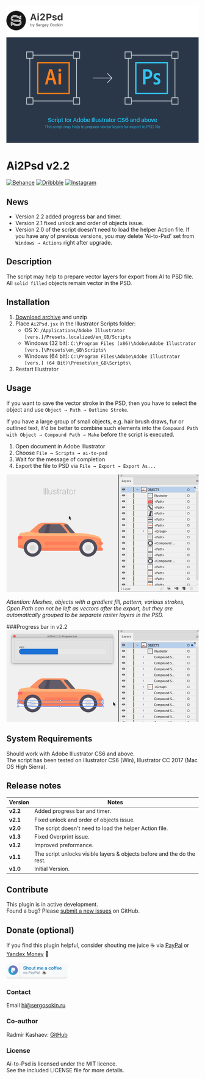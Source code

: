 ![header](images/header.png)
![ai-to-psd](images/cover.jpg)

# Ai2Psd v2.2
[![Behance](https://img.shields.io/badge/Behance-%40creold-0055FF.svg)](https://behance.net/creold) [![Dribbble](https://img.shields.io/badge/Dribbble-%40creold-DF3A7A.svg)](https://dribbble.com/creold) [![Instagram](https://img.shields.io/badge/Instagram-%40serg_osokin-8034B2.svg)](https://www.instagram.com/serg_osokin/)

## News
* Version 2.2 added progress bar and timer.
* Version 2.1 fixed unlock and order of objects issue.  
* Version 2.0 of the script doesn't need to load the helper Action file. If you have any of previous versions, you may delete 'Ai-to-Psd' set from `Windows → Actions` right after upgrade.


## Description
The script may help to prepare vector layers for export from AI to PSD file.  
All `solid filled` objects remain vector in the PSD.


## Installation 

1. [Download archive] and unzip
2. Place `Ai2Psd.jsx` in the Illustrator Scripts folder:
	- OS X: `/Applications/Adobe Illustrator [vers.]/Presets.localized/en_GB/Scripts`
	- Windows (32 bit): `C:\Program Files (x86)\Adobe\Adobe Illustrator [vers.]\Presets\en_GB\Scripts\`
	- Windows (64 bit): `C:\Program Files\Adobe\Adobe Illustrator [vers.] (64 Bit)\Presets\en_GB\Scripts\`
3. Restart Illustrator

[Download archive]: https://github.com/creold/ai-to-psd/archive/master.zip 

## Usage 

If you want to save the vector stroke in the PSD, then you have to select the object and use `Object → Path → Outline Stroke`. 

If you have a large group of small objects, e.g. hair brush draws, fur or outlined text, it'd be better to combine such elements into the `Compound Path with Object → Compound Path → Make` before the script is executed. 

1. Open document in Adobe Illustrator
2. Choose `File → Scripts → ai-to-psd`
3. Wait for the message of completion
4. Export the file to PSD via `File → Export → Export As...`

![ai-to-psd](images/usage.gif)

*Attention: Meshes, objects with a gradient fill, pattern, various strokes, Open Path can not be left as vectors after the export, but they are automatically grouped to be separate raster layers in the PSD.*

###Progress bar in v2.2
![ai-to-psd](images/progressbar.jpg)

## System Requirements

Should work with Adobe Illustrator CS6 and above.   
The script has been tested on Illustrator CS6 (Win), Illustrator CC 2017 (Mac OS High Sierra).

## Release notes 

| Version | Notes |
| --- | --- |
| **v2.2** | Added progress bar and timer. |
| **v2.1** | Fixed unlock and order of objects issue. |
| **v2.0** | The script doesn't need to load the helper Action file. |
| **v1.3** | Fixed Overprint issue. |
| **v1.2** | Improved preformance. |
| **v1.1** | The script unlocks visible layers & objects before and the do the rest. |
| **v1.0** | Initial Version. | 

## Contribute

This plugin is in active development.  
Found a bug? Please [submit a new issues](https://github.com/creold/ai-to-psd/issues) on GitHub.

## Donate (optional)
If you find this plugin helpful, consider shouting me juice ☕️ via [PayPal] or [Yandex Money] 🙂  

[PayPal]: https://paypal.me/osokin/2usd
[Yandex Money]: https://money.yandex.ru/to/410011149615582
<a href="https://paypal.me/osokin/2usd">
  <img width="160" height="41" src="images/paypal-badge.png" >
</a>

### Contact
Email <hi@sergosokin.ru>  

### Co-author
Radmir Kashaev: [GitHub](https://github.com/rkashaev)  

### License

Ai-to-Psd is licensed under the MIT licence.  
See the included LICENSE file for more details.
